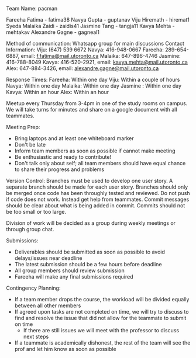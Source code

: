 Team Name: pacman

Fareeha Fatima - fatima38
Navya Gupta - guptanav
Viju Hiremath - hiremat1
Syeda Malaika Zaidi - zaidis41
Jasmine Tang - tangja11
Kavya Mehta - mehtakav
Alexandre Gagne - gagneal1

Method of communication: Whatsapp group for main discussions
Contact Information:
	Viju: (647) 539 6672
	Navya: 416-948-0667
	Fareeha: 289-654-6887, email: f.fatima@mail.utoronto.ca
	Malaika: 647-896-4746
	Jasmine: 416-788-8049 
	Kavya: 416-520-2921, email: kavya.mehta@mail.utoronto.ca
	Alex: 647-884-3426, email: alexandre.gagne@mail.utoronto.ca

Response Times:
	Fareeha: Within one day
	Viju: Within a couple of hours
	Navya: Within one day
	Malaika: Within one day
	Jasmine : Within one day
	Kavya: Within an hour
	Alex: Within an hour

Meetup every Thursday from 3-4pm in one of the study rooms on campus. We will take turns for minutes and share on a google document with all teammates.

Meeting Prep:
- Bring laptops and at least one whiteboard marker
- Don't be late
- Inform team members as soon as possible if cannot make meeting
- Be enthusiastic and ready to contribute!
- Don't talk only about self; all team members should have equal chance to share their progress and problems

Version Control: Branches must be used to develop one user story. A separate branch should be made for each user story. Branches should only be merged once code has been throughly tested and reviewed. Do not push if code does not work. Instead get help from teammates.
Commit messages should be clear about what is being added in commit. Commits should not be too small or too large.

Division of work will be decided as a group during weekly meetings or through group chat.

Submissions:
- Deliverables should be submitted as soon as possible to avoid delays/issues near deadline
- The latest submission should be a few hours before deadline
- All group members should review submission
- Fareeha will make any final submissions required

Contingency Planning:
- If a team member drops the course, the workload will be divided equally between all other members
- If agreed upon tasks are not completed on time, we will try to discuss to find and resolve the issue that did not allow for the teammate to submit on time
	- If there are still issues we will meet with the professor to discuss next steps
- If a teammate is academically dishonest, the rest of the team will see the prof and let him know as soon as possible